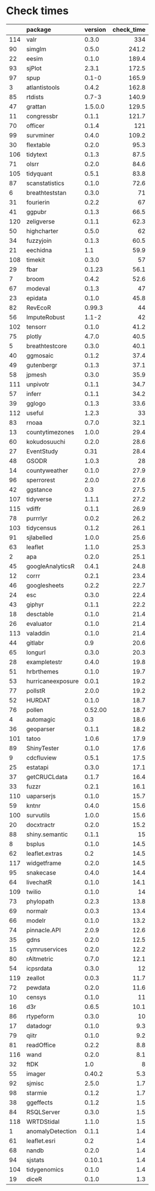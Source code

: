 # Check times

|    |package           |version | check_time|
|:---|:-----------------|:-------|----------:|
|114 |valr              |0.3.0   |        334|
|90  |simglm            |0.5.0   |      241.2|
|22  |eesim             |0.1.0   |      189.4|
|93  |sjPlot            |2.3.1   |      172.5|
|97  |spup              |0.1-0   |      165.9|
|3   |atlantistools     |0.4.2   |      162.8|
|85  |rtdists           |0.7-3   |      140.9|
|47  |grattan           |1.5.0.0 |      129.5|
|11  |congressbr        |0.1.1   |      121.7|
|70  |officer           |0.1.4   |        121|
|99  |survminer         |0.4.0   |      109.2|
|30  |flextable         |0.2.0   |       95.3|
|106 |tidytext          |0.1.3   |       87.5|
|71  |olsrr             |0.2.0   |       84.6|
|105 |tidyquant         |0.5.1   |       83.8|
|87  |scanstatistics    |0.1.0   |       72.6|
|6   |breathteststan    |0.3.0   |         71|
|31  |fourierin         |0.2.2   |         67|
|41  |ggpubr            |0.1.3   |       66.5|
|120 |zeligverse        |0.1.1   |       62.3|
|50  |highcharter       |0.5.0   |         62|
|34  |fuzzyjoin         |0.1.3   |       60.5|
|21  |eechidna          |1.1     |       59.9|
|108 |timekit           |0.3.0   |         57|
|29  |fbar              |0.1.23  |       56.1|
|7   |broom             |0.4.2   |       52.6|
|67  |modeval           |0.1.3   |         47|
|23  |epidata           |0.1.0   |       45.8|
|82  |RevEcoR           |0.99.3  |         44|
|56  |ImputeRobust      |1.1-2   |         42|
|102 |tensorr           |0.1.0   |       41.2|
|75  |plotly            |4.7.0   |       40.5|
|5   |breathtestcore    |0.3.0   |       40.1|
|40  |ggmosaic          |0.1.2   |       37.4|
|49  |gutenbergr        |0.1.3   |       37.1|
|58  |jpmesh            |0.3.0   |       35.9|
|111 |unpivotr          |0.1.1   |       34.7|
|57  |inferr            |0.1.1   |       34.2|
|39  |gglogo            |0.1.3   |       33.6|
|112 |useful            |1.2.3   |         33|
|83  |rnoaa             |0.7.0   |       32.1|
|13  |countytimezones   |1.0.0   |       29.4|
|60  |kokudosuuchi      |0.2.0   |       28.6|
|27  |EventStudy        |0.31    |       28.4|
|48  |GSODR             |1.0.3   |         28|
|14  |countyweather     |0.1.0   |       27.9|
|96  |sperrorest        |2.0.0   |       27.6|
|42  |ggstance          |0.3     |       27.5|
|107 |tidyverse         |1.1.1   |       27.2|
|115 |vdiffr            |0.1.1   |       26.9|
|78  |purrrlyr          |0.0.2   |       26.2|
|103 |tidycensus        |0.1.2   |       26.1|
|91  |sjlabelled        |1.0.0   |       25.6|
|63  |leaflet           |1.1.0   |       25.3|
|2   |apa               |0.2.0   |       25.1|
|45  |googleAnalyticsR  |0.4.1   |       24.8|
|12  |corrr             |0.2.1   |       23.4|
|46  |googlesheets      |0.2.2   |       22.7|
|24  |esc               |0.3.0   |       22.4|
|43  |giphyr            |0.1.1   |       22.2|
|18  |desctable         |0.1.0   |       21.4|
|26  |evaluator         |0.1.0   |       21.4|
|113 |valaddin          |0.1.0   |       21.4|
|44  |gitlabr           |0.9     |       20.6|
|65  |longurl           |0.3.0   |       20.3|
|28  |exampletestr      |0.4.0   |       19.8|
|51  |hrbrthemes        |0.1.0   |       19.7|
|53  |hurricaneexposure |0.0.1   |       19.2|
|77  |pollstR           |2.0.0   |       19.2|
|52  |HURDAT            |0.1.0   |       18.7|
|76  |pollen            |0.52.00 |       18.7|
|4   |automagic         |0.3     |       18.6|
|36  |geoparser         |0.1.1   |       18.2|
|101 |tatoo             |1.0.6   |       17.9|
|89  |ShinyTester       |0.1.0   |       17.6|
|9   |cdcfluview        |0.5.1   |       17.5|
|25  |estatapi          |0.3.0   |       17.1|
|37  |getCRUCLdata      |0.1.7   |       16.4|
|33  |fuzzr             |0.2.1   |       16.1|
|110 |uaparserjs        |0.1.0   |       15.7|
|59  |kntnr             |0.4.0   |       15.6|
|100 |survutils         |1.0.0   |       15.6|
|20  |docxtractr        |0.2.0   |       15.2|
|88  |shiny.semantic    |0.1.1   |         15|
|8   |bsplus            |0.1.0   |       14.5|
|62  |leaflet.extras    |0.2     |       14.5|
|117 |widgetframe       |0.2.0   |       14.5|
|95  |snakecase         |0.4.0   |       14.4|
|64  |livechatR         |0.1.0   |       14.1|
|109 |twilio            |0.1.0   |         14|
|73  |phylopath         |0.2.3   |       13.8|
|69  |normalr           |0.0.3   |       13.4|
|66  |modelr            |0.1.0   |       13.2|
|74  |pinnacle.API      |2.0.9   |       12.6|
|35  |gdns              |0.2.0   |       12.5|
|15  |cymruservices     |0.2.0   |       12.2|
|80  |rAltmetric        |0.7.0   |       12.1|
|54  |icpsrdata         |0.3.0   |         12|
|119 |zeallot           |0.0.3   |       11.7|
|72  |pewdata           |0.2.0   |       11.6|
|10  |censys            |0.1.0   |         11|
|16  |d3r               |0.6.5   |       10.1|
|86  |rtypeform         |0.3.0   |         10|
|17  |datadogr          |0.1.0   |        9.3|
|79  |qiitr             |0.1.0   |        9.2|
|81  |readOffice        |0.2.2   |        8.8|
|116 |wand              |0.2.0   |        8.1|
|32  |ftDK              |1.0     |          8|
|55  |imager            |0.40.2  |        5.3|
|92  |sjmisc            |2.5.0   |        1.7|
|98  |starmie           |0.1.2   |        1.7|
|38  |ggeffects         |0.1.2   |        1.5|
|84  |RSQLServer        |0.3.0   |        1.5|
|118 |WRTDStidal        |1.1.0   |        1.5|
|1   |anomalyDetection  |0.1.1   |        1.4|
|61  |leaflet.esri      |0.2     |        1.4|
|68  |nandb             |0.2.0   |        1.4|
|94  |sjstats           |0.10.1  |        1.4|
|104 |tidygenomics      |0.1.0   |        1.4|
|19  |diceR             |0.1.0   |        1.3|


